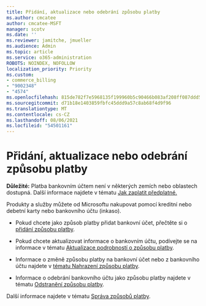 ```yaml
---
title: Přidání, aktualizace nebo odebrání způsobu platby
ms.author: cmcatee
author: cmcatee-MSFT
manager: scotv
ms.date: ''
ms.reviewer: jamitche, jmueller
ms.audience: Admin
ms.topic: article
ms.service: o365-administration
ROBOTS: NOINDEX, NOFOLLOW
localization_priority: Priority
ms.custom:
- commerce_billing
- "9002348"
- "4574"
ms.openlocfilehash: 815de782f7e5968135f199960b5c90466b083af208ff087ddd5688539c27b592
ms.sourcegitcommit: d71b18e1403859fbfc45ddd9a57c8ab68f4d9f96
ms.translationtype: MT
ms.contentlocale: cs-CZ
ms.lasthandoff: 08/06/2021
ms.locfileid: "54501161"
---
```

# <a name="add-update-or-remove-payment-method"></a>Přidání, aktualizace nebo odebrání způsobu platby

**Důležité:** Platba bankovním účtem není v některých zemích nebo oblastech dostupná. Další informace najdete v tématu [Jak zaplatit předplatné.](/microsoft-365/commerce/billing-and-payments/pay-for-your-subscription) 

Produkty a služby můžete od Microsoftu nakupovat pomocí kreditní nebo debetní karty nebo bankovního účtu (inkaso).

- Pokud chcete jako způsob platby přidat bankovní účet, přečtěte si o [přidání způsobu platby](/microsoft-365/commerce/billing-and-payments/manage-payment-methods#add-a-payment-method).

- Pokud chcete aktualizovat informace o bankovním účtu, podívejte se na informace v tématu [Aktualizace podrobností o způsobu platby](/microsoft-365/commerce/billing-and-payments/manage-payment-methods#update-payment-method-details).

- Informace o změně způsobu platby na bankovní účet nebo z bankovního účtu najdete v [tématu Nahrazení způsobu platby](/microsoft-365/commerce/billing-and-payments/manage-payment-methods#replace-a-payment-method).

- Informace o odebrání bankovního účtu jako způsobu platby najdete v tématu [Odstranění způsobu platby](/microsoft-365/commerce/billing-and-payments/manage-payment-methods#delete-a-payment-method).

Další informace najdete v tématu [Správa způsobů platby](/microsoft-365/commerce/billing-and-payments/manage-payment-methods).
